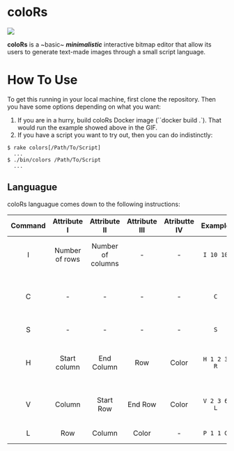 # coloRs

![](https://d2ffutrenqvap3.cloudfront.net/items/2S2F1i3l2k2Z2F081x0p/Screen%20Recording%202018-02-07%20at%2009.07%20PM.gif?v=1ceaa036)

**coloRs** is a ~basic~ **_minimalistic_** interactive bitmap editor that allow its users to generate text-made images through a small script language. 

# How To Use

To get this running in your local machine, first clone the repository. Then you have some options depending on what you want:

1. If you are in a hurry, build coloRs Docker image (``docker build .`). That would run the example showed above in the GIF.
2. If you have a script you want to try out, then you can do indistinctly:

```
$ rake colors[/Path/To/Script] 
  ...
$ ./bin/colors /Path/To/Script
  ...
```

## Languague

coloRs languague comes down to the following instructions:

| Command |   Attribute I  |    Attribute II   | Attribute III | Atributte IV |   Example   |                     Description                    |
|:-------:|:--------------:|:-----------------:|:-------------:|:------------:|:-----------:|:--------------------------------------------------:|
|    I    | Number of rows | Number of columns |       -       |       -      |  `I 10 10`  |        Specify the dimensions of the canvas.       |
|    C    |        -       |         -         |       -       |       -      |     `C`     | Clears the canvas by painting everything in white. |
|    S    |        -       |         -         |       -       |       -      |     `S`     |                 Prints the canvas.                 |
|    H    |  Start column  |     End Column    |      Row      |     Color    | `H 1 2 3 R` |  Draws a horizontal line given a few coordinates.  |
|    V    |     Column     |     Start Row     |    End Row    |     Color    | `V 2 3 6 L` |   Draws a vertical line given a few coordinates.   |
|    L    |       Row      |       Column      |     Color     |       -      |  `P 1 1 G`  |                Paints a given pixel.               |





